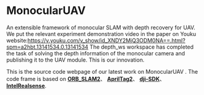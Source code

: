 # MonocularUAV
An extensible framework of monocular SLAM with depth recovery for UAV. 
We put the relevant experiment demonstration video in the paper on Youku website:https://v.youku.com/v_show/id_XNDY2MjQ3ODM0NA==.html?spm=a2hbt.13141534.0.13141534
The depth_ws workspace has completed the task of solving the depth information of the monocular camera and publishing it to the UAV module. This is our innovation.

This is the source code webpage of our latest work on MonocularUAV
. 
The code frame is based on [**ORB_SLAM2**](https://github.com/raulmur/ORB_SLAM2)、 
[**AprilTag2**](https://github.com/ManiiXu/Apriltags2_VO)、
[**dji-SDK**](https://github.com/dji-sdk/Onboard-SDK)、
[**IntelRealsense**](https://github.com/IntelRealSense/librealsense).


